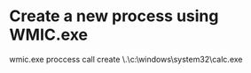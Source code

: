 # Create a new process using WMIC.exe
wmic.exe proccess call create \\.\c:\windows\system32\calc.exe

